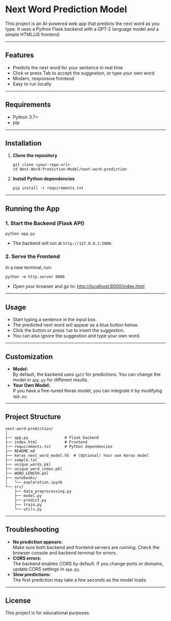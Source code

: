 # Next Word Prediction Model

This project is an AI-powered web app that predicts the next word as you type. It uses a Python Flask backend with a GPT-2 language model and a simple HTML/JS frontend.

---

## Features

- Predicts the next word for your sentence in real time
- Click or press Tab to accept the suggestion, or type your own word
- Modern, responsive frontend
- Easy to run locally

---

## Requirements

- Python 3.7+
- pip

---

## Installation

1. **Clone the repository**  
   ```
   git clone <your-repo-url>
   cd Next-Word-Prediction-Model/next-word-prediction
   ```

2. **Install Python dependencies**  
   ```
   pip install -r requirements.txt
   ```

---

## Running the App

### 1. Start the Backend (Flask API)

```
python app.py
```
- The backend will run at `http://127.0.0.1:5000`.

### 2. Serve the Frontend

In a new terminal, run:
```
python -m http.server 8000
```
- Open your browser and go to: [http://localhost:8000/index.html](http://localhost:8000/index.html)

---

## Usage

- Start typing a sentence in the input box.
- The predicted next word will appear as a blue button below.
- Click the button or press `Tab` to insert the suggestion.
- You can also ignore the suggestion and type your own word.

---

## Customization

- **Model:**  
  By default, the backend uses `gpt2` for predictions. You can change the model in `app.py` for different results.
- **Your Own Model:**  
  If you have a fine-tuned Keras model, you can integrate it by modifying `app.py`.

---

## Project Structure

```
next-word-prediction/
│
├── app.py                # Flask backend
├── index.html            # Frontend
├── requirements.txt      # Python dependencies
├── README.md
├── keras_next_word_model.h5  # (Optional) Your own Keras model
├── sample.txt
├── unique_words.pkl
├── unique_word_index.pkl
├── WORD_LENGTH.pkl
├── notebooks/
│   └── exploration.ipynb
└── src/
    ├── data_preprocessing.py
    ├── model.py
    ├── predict.py
    ├── train.py
    └── utils.py
```

---

## Troubleshooting

- **No prediction appears:**  
  Make sure both backend and frontend servers are running. Check the browser console and backend terminal for errors.
- **CORS errors:**  
  The backend enables CORS by default. If you change ports or domains, update CORS settings in `app.py`.
- **Slow predictions:**  
  The first prediction may take a few seconds as the model loads.

---

## License

This project is for educational purposes.